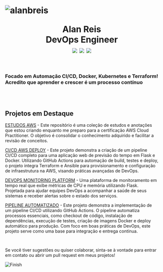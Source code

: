 <h1 align="center">
  <p align="left"> 
    <img src="https://komarev.com/ghpvc/?username=alanbreis&label=Profile%20views&color=0e75b6&style=flat" alt="alanbreis" /> 
  </p>
  Alan Reis <br> DevOps Engineer <br>
  <img src="https://img.shields.io/badge/AWS%20Cloud%20Practitioner-232F3E?style=for-the-badge&logo=amazonaws&logoColor=white">
  <img src="https://img.shields.io/badge/Azure%20Fundamentals-0078D4?style=for-the-badge&logo=microsoftazure&logoColor=white">
  <img src="https://img.shields.io/badge/Oracle%20Cloud%20Certified-F80000?style=for-the-badge&logo=oracle&logoColor=white">
</h1>




<br>


<h3 align="left"> 
  Focado em Automação CI/CD, Docker, Kubernetes e Terraform! <br>
  Acredito que aprender e crescer é um processo contínuo
</h3>
<br>


<br>

<h2 align="left">Projetos em Destaque</h2>

<p> <a href="https://github.com/AlanBReis/aws-study">ESTUDOS AWS</a> - Este repositório é uma coleção de estudos e anotações que estou criando enquanto me preparo para a certificação AWS Cloud Practitioner. O objetivo é consolidar o conhecimento adquirido e facilitar a revisão de conceitos.  </p>

<p> <a href="https://github.com/AlanBReis/ci-cd-aws-deploy">CI/CD AWS DEPLOY</a> - Este projeto demonstra a criação de um pipeline CI/CD completo para uma aplicação web de previsão do tempo em Flask e Docker. Utilizando GitHub Actions para automação de build, testes e deploy, o projeto integra Terraform e Ansible para provisionamento e configuração de infraestrutura na AWS, visando práticas avançadas de DevOps.</p>

<p> <a href="https://github.com/AlanBReis/devops-monitoring-platform">DEVOPS MONITORING PLATFORM</a> - Uma plataforma de monitoramento em tempo real que exibe métricas de CPU e memória utilizando Flask. Projetada para ajudar equipes DevOps a acompanhar a saúde de seus sistemas e receber alertas sobre o estado dos serviços. </p>
  
 <p> <a href="https://github.com/AlanBReis/pipeline-automatizado">PIPELINE AUTOMATIZADO</a> - Este projeto demonstra a implementação de um pipeline CI/CD  utilizando GitHub Actions. O pipeline automatiza processos essenciais, como checkout de código, instalação de dependências, execução de testes, criação de imagens Docker e deploy automático para produção. Com foco em boas práticas de DevOps, este projeto serve como uma base  para integração e entrega contínua. </p>



<br>

<p align="left">
  Se você tiver sugestões ou quiser colaborar, sinta-se à vontade para entrar em contato ou abrir um pull request em meus projetos!
</p>

![Finish](https://github.com/user-attachments/assets/cc615144-f815-481a-b801-20b425c72fa9)







 
  
  

  



